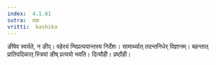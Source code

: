 ```yaml
---
index:  4.1.61
sutra:  वाहः
vritti:  kashika 
---
```


ङीषेव स्वर्यते, न ङीप्। वहेरयं ण्विप्रत्ययान्तस्य निर्देशः। सामार्थ्यात् तदन्तनिधेर् विज्ञानम्। बहन्तात् प्रातिपदिकात् स्त्रियां ङीष् प्रत्ययो भवति। दित्यौही। प्रष्ठौही।

